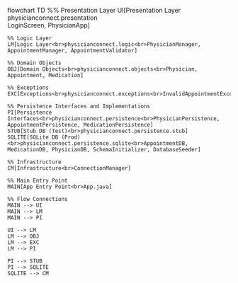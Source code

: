 flowchart TD
    %% Presentation Layer
    UI[Presentation Layer<br>physicianconnect.presentation<br>LoginScreen, PhysicianApp]

    %% Logic Layer
    LM[Logic Layer<br>physicianconnect.logic<br>PhysicianManager, AppointmentManager, AppointmentValidator]

    %% Domain Objects
    OBJ[Domain Objects<br>physicianconnect.objects<br>Physician, Appointment, Medication]

    %% Exceptions
    EXC[Exceptions<br>physicianconnect.exceptions<br>InvalidAppointmentException]

    %% Persistence Interfaces and Implementations
    PI[Persistence Interfaces<br>physicianconnect.persistence<br>PhysicianPersistence, AppointmentPersistence, MedicationPersistence]
    STUB[Stub DB (Test)<br>physicianconnect.persistence.stub]
    SQLITE[SQLite DB (Prod)<br>physicianconnect.persistence.sqlite<br>AppointmentDB, MedicationDB, PhysicianDB, SchemaInitializer, DatabaseSeeder]

    %% Infrastructure
    CM[Infrastructure<br>ConnectionManager]

    %% Main Entry Point
    MAIN[App Entry Point<br>App.java]

    %% Flow Connections
    MAIN --> UI
    MAIN --> LM
    MAIN --> PI

    UI --> LM
    LM --> OBJ
    LM --> EXC
    LM --> PI

    PI --> STUB
    PI --> SQLITE
    SQLITE --> CM
```